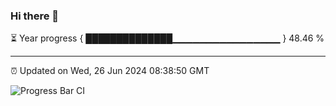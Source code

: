 ### Hi there 👋

⏳ Year progress { ██████████████▁▁▁▁▁▁▁▁▁▁▁▁▁▁▁▁ } 48.46 %

---

⏰ Updated on Wed, 26 Jun 2024 08:38:50 GMT

![Progress Bar CI](https://github.com/IshwaranRudhara/GIT-ACTION/workflows/Progress%20Bar%20CI/badge.svg)
